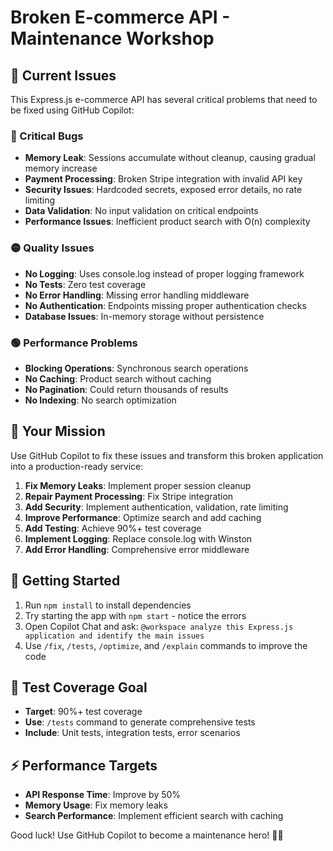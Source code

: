 # Broken E-commerce API - Maintenance Workshop

## 🚨 Current Issues

This Express.js e-commerce API has several critical problems that need to be fixed using GitHub Copilot:

### 🔴 Critical Bugs
- **Memory Leak**: Sessions accumulate without cleanup, causing gradual memory increase
- **Payment Processing**: Broken Stripe integration with invalid API key
- **Security Issues**: Hardcoded secrets, exposed error details, no rate limiting
- **Data Validation**: No input validation on critical endpoints
- **Performance Issues**: Inefficient product search with O(n) complexity

### 🟡 Quality Issues
- **No Logging**: Uses console.log instead of proper logging framework
- **No Tests**: Zero test coverage
- **No Error Handling**: Missing error handling middleware
- **No Authentication**: Endpoints missing proper authentication checks
- **Database Issues**: In-memory storage without persistence

### 🟢 Performance Problems
- **Blocking Operations**: Synchronous search operations
- **No Caching**: Product search without caching
- **No Pagination**: Could return thousands of results
- **No Indexing**: No search optimization

## 🎯 Your Mission

Use GitHub Copilot to fix these issues and transform this broken application into a production-ready service:

1. **Fix Memory Leaks**: Implement proper session cleanup
2. **Repair Payment Processing**: Fix Stripe integration
3. **Add Security**: Implement authentication, validation, rate limiting
4. **Improve Performance**: Optimize search and add caching
5. **Add Testing**: Achieve 90%+ test coverage
6. **Implement Logging**: Replace console.log with Winston
7. **Add Error Handling**: Comprehensive error middleware

## 🚀 Getting Started

1. Run `npm install` to install dependencies
2. Try starting the app with `npm start` - notice the errors
3. Open Copilot Chat and ask: `@workspace analyze this Express.js application and identify the main issues`
4. Use `/fix`, `/tests`, `/optimize`, and `/explain` commands to improve the code

## 🧪 Test Coverage Goal

- **Target**: 90%+ test coverage
- **Use**: `/tests` command to generate comprehensive tests
- **Include**: Unit tests, integration tests, error scenarios

## ⚡ Performance Targets

- **API Response Time**: Improve by 50%
- **Memory Usage**: Fix memory leaks
- **Search Performance**: Implement efficient search with caching

Good luck! Use GitHub Copilot to become a maintenance hero! 🦸‍♂️
